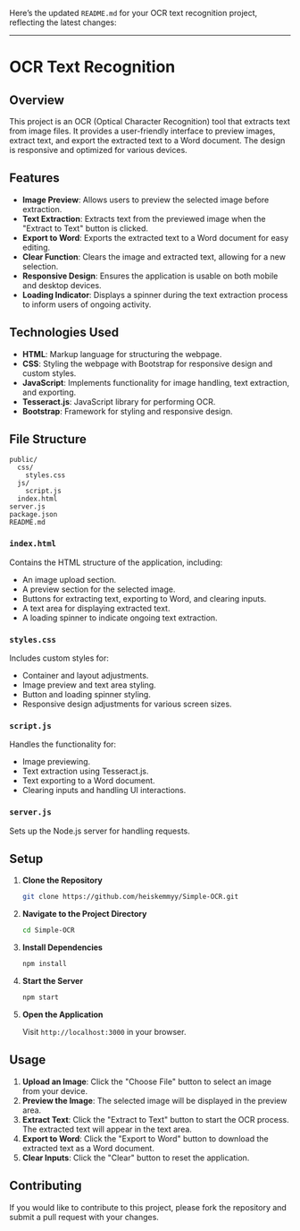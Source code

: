 Here’s the updated `README.md` for your OCR text recognition project, reflecting the latest changes:

---

# OCR Text Recognition

## Overview

This project is an OCR (Optical Character Recognition) tool that extracts text from image files. It provides a user-friendly interface to preview images, extract text, and export the extracted text to a Word document. The design is responsive and optimized for various devices.

## Features

- **Image Preview**: Allows users to preview the selected image before extraction.
- **Text Extraction**: Extracts text from the previewed image when the "Extract to Text" button is clicked.
- **Export to Word**: Exports the extracted text to a Word document for easy editing.
- **Clear Function**: Clears the image and extracted text, allowing for a new selection.
- **Responsive Design**: Ensures the application is usable on both mobile and desktop devices.
- **Loading Indicator**: Displays a spinner during the text extraction process to inform users of ongoing activity.

## Technologies Used

- **HTML**: Markup language for structuring the webpage.
- **CSS**: Styling the webpage with Bootstrap for responsive design and custom styles.
- **JavaScript**: Implements functionality for image handling, text extraction, and exporting.
- **Tesseract.js**: JavaScript library for performing OCR.
- **Bootstrap**: Framework for styling and responsive design.

## File Structure

```
public/
  css/
    styles.css
  js/
    script.js
  index.html
server.js
package.json
README.md
```

### `index.html`

Contains the HTML structure of the application, including:
- An image upload section.
- A preview section for the selected image.
- Buttons for extracting text, exporting to Word, and clearing inputs.
- A text area for displaying extracted text.
- A loading spinner to indicate ongoing text extraction.

### `styles.css`

Includes custom styles for:
- Container and layout adjustments.
- Image preview and text area styling.
- Button and loading spinner styling.
- Responsive design adjustments for various screen sizes.

### `script.js`

Handles the functionality for:
- Image previewing.
- Text extraction using Tesseract.js.
- Text exporting to a Word document.
- Clearing inputs and handling UI interactions.

### `server.js`

Sets up the Node.js server for handling requests. 

## Setup

1. **Clone the Repository**

   ```bash
   git clone https://github.com/heiskemmyy/Simple-OCR.git
   ```

2. **Navigate to the Project Directory**

   ```bash
   cd Simple-OCR
   ```

3. **Install Dependencies**

   ```bash
   npm install
   ```

4. **Start the Server**

   ```bash
   npm start
   ```

5. **Open the Application**

   Visit `http://localhost:3000` in your browser.

## Usage

1. **Upload an Image**: Click the "Choose File" button to select an image from your device.
2. **Preview the Image**: The selected image will be displayed in the preview area.
3. **Extract Text**: Click the "Extract to Text" button to start the OCR process. The extracted text will appear in the text area.
4. **Export to Word**: Click the "Export to Word" button to download the extracted text as a Word document.
5. **Clear Inputs**: Click the "Clear" button to reset the application.

## Contributing

If you would like to contribute to this project, please fork the repository and submit a pull request with your changes.